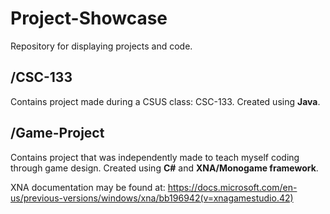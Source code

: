 # Project-Showcase
Repository for displaying projects and code.
## /CSC-133
Contains project made during a CSUS class: CSC-133. 
  Created using **Java**.
## /Game-Project
Contains project that was independently made to teach myself coding through game design.
  Created using **C#** and **XNA/Monogame framework**.

XNA documentation may be found at: 
https://docs.microsoft.com/en-us/previous-versions/windows/xna/bb196942(v=xnagamestudio.42)
